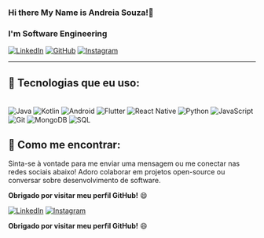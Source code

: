 

### Hi there My Name is Andreia Souza!👋
### I'm Software Engineering




[![LinkedIn](https://img.shields.io/badge/LinkedIn-0077B5?style=for-the-badge&logo=linkedin&logoColor=white)](https://www.linkedin.com/in/andreiasouzasantana/)
[![GitHub](https://img.shields.io/badge/GitHub-100000?style=for-the-badge&logo=github&logoColor=white)](https://github.com/SilvaAndreiaS)
[![Instagram](https://img.shields.io/badge/Instagram-E4405F?style=for-the-badge&logo=instagram&logoColor=white)](https://www.instagram.com/an.dreiasou?igsh=MW5vc3N1cXRsaWFvcQ%3D%3D&utm_source=qr)

---

## 🚀 Tecnologias que eu uso:

<div style="display: inline-block;"><br/>
<img align="center" alt="Java" src="https://img.shields.io/badge/Java-ED8B00?style=for-the-badge&logo=openjdk&logoColor=white"/>
<img align="center" alt="Kotlin" src="https://img.shields.io/badge/Kotlin-0095D5?style=for-the-badge&logo=kotlin&logoColor=white"/>
<img align="center" alt="Android" src="https://img.shields.io/badge/Android-3DDC84?style=for-the-badge&logo=android&logoColor=white"/>
<img align="center" alt="Flutter" src="https://img.shields.io/badge/Flutter-02569B?style=for-the-badge&logo=flutter&logoColor=white"/>
<img align="center" alt="React Native" src="https://img.shields.io/badge/React_Native-61DAFB?style=for-the-badge&logo=react&logoColor=black"/>
<img align="center" alt="Python" src="https://img.shields.io/badge/Python-3776AB?style=for-the-badge&logo=python&logoColor=white"/>
<img align="center" alt="JavaScript" src="https://img.shields.io/badge/JavaScript-323330?style=for-the-badge&logo=javascript&logoColor=F7DF1E"/>
<img align="center" alt="Git" src="https://img.shields.io/badge/Git-F05032?style=for-the-badge&logo=git&logoColor=white"/>
<img align="center" alt="MongoDB" src="https://img.shields.io/badge/MongoDB-4EA94B?style=for-the-badge&logo=mongodb&logoColor=white"/>
<img align="center" alt="SQL" src="https://img.shields.io/badge/SQL-003B57?style=for-the-badge&logo=mysql&logoColor=white"/>
</div>



## 🤝 Como me encontrar:

Sinta-se à vontade para me enviar uma mensagem ou me conectar nas redes sociais abaixo! Adoro colaborar em projetos open-source ou conversar sobre desenvolvimento de software.

**Obrigado por visitar meu perfil GitHub!** 😄


[![LinkedIn](https://img.shields.io/badge/LinkedIn-0077B5?style=for-the-badge&logo=linkedin&logoColor=white)](https://www.linkedin.com/in/andreiasouzasantana/) [![Instagram](https://img.shields.io/badge/Instagram-E4405F?style=for-the-badge&logo=instagram&logoColor=white)](https://www.instagram.com/an.dreiasou?igsh=MW5vc3N1cXRsaWFvcQ%3D%3D&utm_source=qr)


**Obrigado por visitar meu perfil GitHub!** 😄

